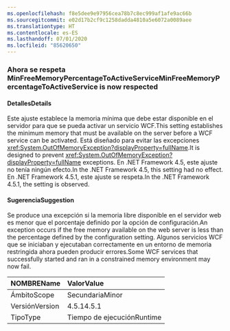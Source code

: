 ```yaml
---
ms.openlocfilehash: f8e5dee9e97956cea78b7c8ec999af1afe9ac66b
ms.sourcegitcommit: e02d17b2cf9c1258dadda4810a5e6072a0089aee
ms.translationtype: HT
ms.contentlocale: es-ES
ms.lasthandoff: 07/01/2020
ms.locfileid: "85620650"
---
```

### <a name="minfreememorypercentagetoactiveservice-is-now-respected"></a><span data-ttu-id="54a0e-101">Ahora se respeta MinFreeMemoryPercentageToActiveService</span><span class="sxs-lookup"><span data-stu-id="54a0e-101">MinFreeMemoryPercentageToActiveService is now respected</span></span>

#### <a name="details"></a><span data-ttu-id="54a0e-102">Detalles</span><span class="sxs-lookup"><span data-stu-id="54a0e-102">Details</span></span>

<span data-ttu-id="54a0e-103">Este ajuste establece la memoria mínima que debe estar disponible en el servidor para que se pueda activar un servicio WCF.</span><span class="sxs-lookup"><span data-stu-id="54a0e-103">This setting establishes the minimum memory that must be available on the server before a WCF service can be activated.</span></span> <span data-ttu-id="54a0e-104">Está diseñado para evitar las excepciones <xref:System.OutOfMemoryException?displayProperty=fullName>.</span><span class="sxs-lookup"><span data-stu-id="54a0e-104">It is designed to prevent <xref:System.OutOfMemoryException?displayProperty=fullName> exceptions.</span></span> <span data-ttu-id="54a0e-105">En .NET Framework 4.5, este ajuste no tenía ningún efecto.</span><span class="sxs-lookup"><span data-stu-id="54a0e-105">In the .NET Framework 4.5, this setting had no effect.</span></span> <span data-ttu-id="54a0e-106">En .NET Framework 4.5.1, este ajuste se respeta.</span><span class="sxs-lookup"><span data-stu-id="54a0e-106">In the .NET Framework 4.5.1, the setting is observed.</span></span>

#### <a name="suggestion"></a><span data-ttu-id="54a0e-107">Sugerencia</span><span class="sxs-lookup"><span data-stu-id="54a0e-107">Suggestion</span></span>

<span data-ttu-id="54a0e-108">Se produce una excepción si la memoria libre disponible en el servidor web es menor que el porcentaje definido por la opción de configuración.</span><span class="sxs-lookup"><span data-stu-id="54a0e-108">An exception occurs if the free memory available on the web server is less than the percentage defined by the configuration setting.</span></span> <span data-ttu-id="54a0e-109">Algunos servicios WCF que se iniciaban y ejecutaban correctamente en un entorno de memoria restringida ahora pueden producir errores.</span><span class="sxs-lookup"><span data-stu-id="54a0e-109">Some WCF services that successfully started and ran in a constrained memory environment may now fail.</span></span>

| <span data-ttu-id="54a0e-110">NOMBRE</span><span class="sxs-lookup"><span data-stu-id="54a0e-110">Name</span></span>    | <span data-ttu-id="54a0e-111">Valor</span><span class="sxs-lookup"><span data-stu-id="54a0e-111">Value</span></span>       |
|:--------|:------------|
| <span data-ttu-id="54a0e-112">Ámbito</span><span class="sxs-lookup"><span data-stu-id="54a0e-112">Scope</span></span>   |<span data-ttu-id="54a0e-113">Secundaria</span><span class="sxs-lookup"><span data-stu-id="54a0e-113">Minor</span></span>|
|<span data-ttu-id="54a0e-114">Versión</span><span class="sxs-lookup"><span data-stu-id="54a0e-114">Version</span></span>|<span data-ttu-id="54a0e-115">4.5.1</span><span class="sxs-lookup"><span data-stu-id="54a0e-115">4.5.1</span></span>|
|<span data-ttu-id="54a0e-116">Tipo</span><span class="sxs-lookup"><span data-stu-id="54a0e-116">Type</span></span>|<span data-ttu-id="54a0e-117">Tiempo de ejecución</span><span class="sxs-lookup"><span data-stu-id="54a0e-117">Runtime</span></span>|

